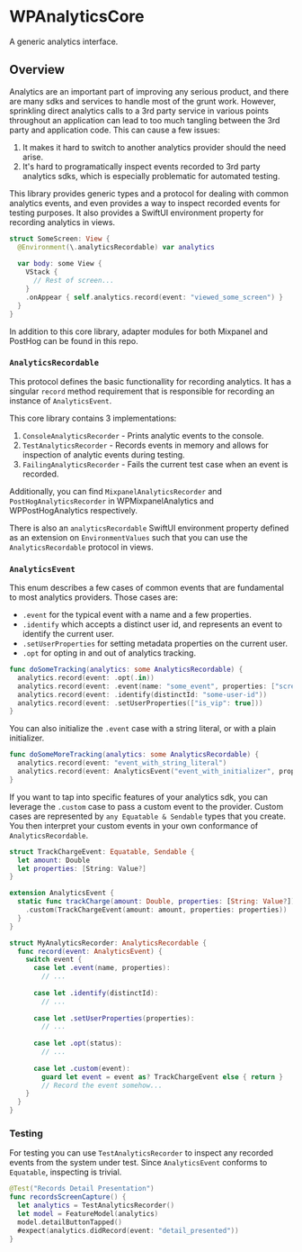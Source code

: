 #  WPAnalyticsCore

A generic analytics interface.

## Overview

Analytics are an important part of improving any serious product, and there are many sdks and services to handle most of the grunt work. However, sprinkling direct analytics calls to a 3rd party service in various points throughout an application can lead to too much tangling between the 3rd party and application code. This can cause a few issues:
1. It makes it hard to switch to another analytics provider should the need arise.
2. It's hard to programatically inspect events recorded to 3rd party analytics sdks, which is especially problematic for automated testing.

This library provides generic types and a protocol for dealing with common analytics events, and even provides a way to inspect recorded events for testing purposes. It also provides a SwiftUI environment property for recording analytics in views.

```swift
struct SomeScreen: View {
  @Environment(\.analyticsRecordable) var analytics
  
  var body: some View {
    VStack {
      // Rest of screen...
    }
    .onAppear { self.analytics.record(event: "viewed_some_screen") }
  }
}
``` 

In addition to this core library, adapter modules for both Mixpanel and PostHog can be found in this repo.

### `AnalyticsRecordable`

This protocol defines the basic functionallity for recording analytics. It has a singular `record` method requirement that is responsible for recording an instance of `AnalyticsEvent`.

This core library contains 3 implementations:
1. `ConsoleAnalyticsRecorder` - Prints analytic events to the console.
2. `TestAnalyticsRecorder` - Records events in memory and allows for inspection of analytic events during testing.
3. `FailingAnalyticsRecorder` - Fails the current test case when an event is recorded.

Additionally, you can find `MixpanelAnalyticsRecorder` and `PostHogAnalyticsRecorder` in WPMixpanelAnalytics and WPPostHogAnalytics respectively.

There is also an `analyticsRecordable` SwiftUI environment property defined as an extension on `EnvironmentValues` such that you can use the `AnalyticsRecordable` protocol in views.

### `AnalyticsEvent`

This enum describes a few cases of common events that are fundamental to most analytics providers. Those cases are:
- `.event` for the typical event with a name and a few properties.
- `.identify` which accepts a distinct user id, and represents an event to identify the current user.
- `.setUserProperties` for setting metadata properties on the current user.
- `.opt` for opting in and out of analytics tracking.

```swift
func doSomeTracking(analytics: some AnalyticsRecordable) {
  analytics.record(event: .opt(.in))
  analytics.record(event: .event(name: "some_event", properties: ["screen_id": 1]))
  analytics.record(event: .identify(distinctId: "some-user-id"))
  analytics.record(event: .setUserProperties(["is_vip": true]))
}
```

You can also initialize the `.event` case with a string literal, or with a plain initializer.

```swift
func doSomeMoreTracking(analytics: some AnalyticsRecordable) {
  analytics.record(event: "event_with_string_literal")
  analytics.record(event: AnalyticsEvent("event_with_initializer", properties: ["and": "properties"]))
}
```

If you want to tap into specific features of your analytics sdk, you can leverage the `.custom` case to pass a custom event to the provider. Custom cases are represented by `any Equatable & Sendable` types that you create. You then interpret your custom events in your own conformance of `AnalyticsRecordable`.

```swift
struct TrackChargeEvent: Equatable, Sendable {
  let amount: Double
  let properties: [String: Value?]
}

extension AnalyticsEvent {
  static func trackCharge(amount: Double, properties: [String: Value?]) -> Self {
    .custom(TrackChargeEvent(amount: amount, properties: properties))
  }
}

struct MyAnalyticsRecorder: AnalyticsRecordable {
  func record(event: AnalyticsEvent) {
    switch event {
      case let .event(name, properties):
        // ...
  
      case let .identify(distinctId):
        // ...
  
      case let .setUserProperties(properties):
        // ...
  
      case let .opt(status):
        // ...
  
      case let .custom(event):
        guard let event = event as? TrackChargeEvent else { return }
        // Record the event somehow...
    }
  }
}
```

### Testing

For testing you can use `TestAnalyticsRecorder` to inspect any recorded events from the system under test. Since `AnalyticsEvent` conforms to `Equatable`, inspecting is trivial.

```swift
@Test("Records Detail Presentation")
func recordsScreenCapture() {
  let analytics = TestAnalyticsRecorder()
  let model = FeatureModel(analytics)
  model.detailButtonTapped()
  #expect(analytics.didRecord(event: "detail_presented"))
}
```
